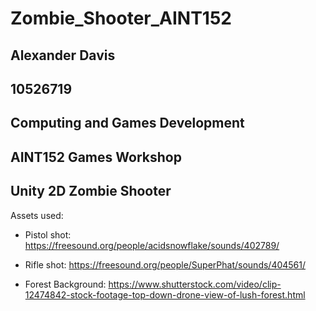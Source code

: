 # Zombie_Shooter_AINT152

## Alexander Davis

## 10526719

## Computing and Games Development

## AINT152 Games Workshop

## Unity 2D Zombie Shooter

Assets used:

- Pistol shot: https://freesound.org/people/acidsnowflake/sounds/402789/

- Rifle shot: https://freesound.org/people/SuperPhat/sounds/404561/

- Forest Background: https://www.shutterstock.com/video/clip-12474842-stock-footage-top-down-drone-view-of-lush-forest.html
